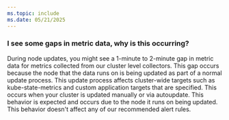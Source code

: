 ```yaml
---
ms.topic: include
ms.date: 05/21/2025
---
```


### I see some gaps in metric data, why is this occurring?   

During node updates, you might see a 1-minute to 2-minute gap in metric data for metrics collected from our cluster level collectors. This gap occurs because the node that the data runs on is being updated as part of a normal update process. This update process affects cluster-wide targets such as kube-state-metrics and custom application targets that are specified. This occurs when your cluster is updated manually or via autoupdate. This behavior is expected and occurs due to the node it runs on being updated. This behavior doesn't affect any of our recommended alert rules. 
